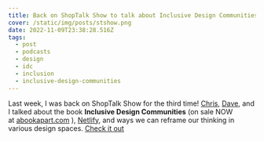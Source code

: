 ```yaml
---
title: Back on ShopTalk Show to talk about Inclusive Design Communities
cover: /static/img/posts/stshow.png
date: 2022-11-09T23:38:28.516Z
tags:
  - post
  - podcasts
  - design
  - idc
  - inclusion
  - inclusive-design-communities
---
```

Last week, I was back on ShopTalk Show for the third time! [Chris](https://chriscoyier.net/), [Dave](https://daverupert.com/), and I talked about the book **Inclusive Design Communities** (on sale NOW at [abookapart.com](https://abookapart.com/products/inclusive-design-communities) ), [Netlify](https://www.netlify.com), and ways we can reframe our thinking in various design spaces. [Check it out](https://shoptalkshow.com/539/)[](https://lnkd.in/guWtAYCu)[](https://lnkd.in/guWtAYCu)[](https://lnkd.in/guWtAYCu)